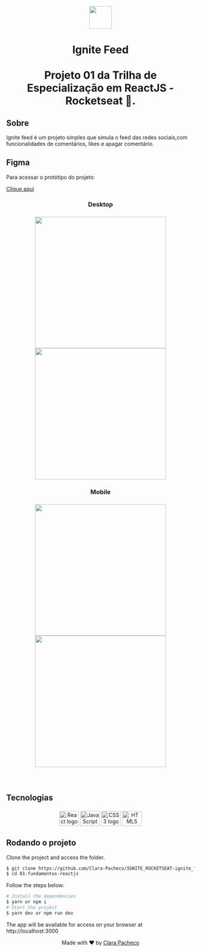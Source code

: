<div align="center">
  <img height="60" src="https://i.imgur.com/05Qqcra.png"  />
</div>

###

<h1 align="center">Ignite Feed<br><br>Projeto 01 da Trilha de Especialização em ReactJS - Rocketseat 🚀.</h1>

## Sobre

Ignite feed é um projeto simples que simula o feed das redes sociais,com funcionalidades de comentários, likes e apagar comentário.

## Figma

Para acessar o protótipo do projeto:

<a href="https://www.figma.com/file/U3Mhke6NEuJlG7ACx2UMj8/Ignite-Feed-(Community)?node-id=0-1&t=7kLbCw3RP7DLRCOY-0">Clique aqui</a>

###

<h3 align="center">Desktop</h3>

###

<div align="center">
  <img height="350" src="https://github.com/Clara-Pacheco/IGNITE_ROCKETSEAT-ignite_feed_typescript/blob/main/assets/preview01.png"  />
</div>

<div align="center">
  <img height="350" src="https://github.com/Clara-Pacheco/IGNITE_ROCKETSEAT-ignite_feed_typescript/blob/main/assets/preview02.png"  />
</div>

###

<h3 align="center">Mobile</h3>

###

<div align="center">
  <img height="350" src="https://github.com/Clara-Pacheco/IGNITE_ROCKETSEAT-ignite_feed_typescript/blob/main/assets/preview03.png"  />
</div>

<div align="center">
  <img height="350" src="https://github.com/Clara-Pacheco/IGNITE_ROCKETSEAT-ignite_feed_typescript/blob/main/assets/preview04.png"  />
</div>

###

<br clear="both">

<h2 align="left">Tecnologias</h2>

###

<div align="center">
  <img src="https://cdn.jsdelivr.net/gh/devicons/devicon/icons/react/react-original.svg" height="40" width="52" alt="React logo"  />
  <img src="https://cdn.jsdelivr.net/gh/devicons/devicon/icons/javascript/javascript-original.svg" height="40" width="52" alt="JavaScript logo"  />
  <img src="https://cdn.jsdelivr.net/gh/devicons/devicon/icons/css3/css3-original.svg" height="40" width="52" alt="CSS3 logo"  />
  <img src="https://cdn.jsdelivr.net/gh/devicons/devicon/icons/html5/html5-original.svg" height="40" width="52" alt="HTML5 logo"  />
</div>

###

## Rodando o projeto

Clone the project and access the folder.

```bash
$ git clone https://github.com/Clara-Pacheco/IGNITE_ROCKETSEAT-ignite_feed.git
$ cd 01-fundamentos-reactjs
```

Follow the steps below:

```bash
# Install the dependencies
$ yarn or npm i
# Start the project
$ yarn dev or npm run dev
```

The app will be available for access on your browser at http://localhost:3000


<p align="center">Made with ❤ by <a href="https://github.com/Clara-Pacheco">Clara Pacheco </a></p>
